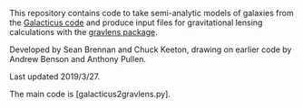 This repository contains code to take semi-analytic models of galaxies from the [Galacticus code](https://bitbucket.org/galacticusdev/galacticus/wiki/Home) and produce input files for gravitational lensing calculations with the [gravlens package](http://www.physics.rutgers.edu/~keeton/gravlens/2012WS).

Developed by Sean Brennan and Chuck Keeton, drawing on earlier code by Andrew Benson and Anthony Pullen.

Last updated 2019/3/27.

The main code is [galacticus2gravlens.py].
